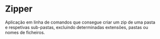 # Zipper
Aplicação em linha de comandos que consegue criar um zip de uma pasta e respetivas sub-pastas, excluindo determinadas extensões, pastas ou nomes de ficheiros.
